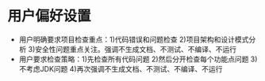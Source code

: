 # 用户偏好设置

- 用户明确要求项目检查重点：1)代码错误和问题检查 2)项目架构和设计模式分析 3)安全性问题重点关注。强调不生成文档、不测试、不编译、不运行
- 用户要求检查策略：1)先检查所有代码问题 2)然后分开检查每个功能点问题 3)不考虑JDK问题 4)再次强调不生成文档、不测试、不编译、不运行
